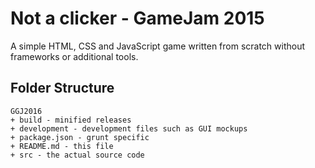 # Not a clicker - GameJam 2015

A simple HTML, CSS and JavaScript game written from scratch without frameworks
or additional tools.

## Folder Structure


    GGJ2016
    + build - minified releases
    + development - development files such as GUI mockups
    + package.json - grunt specific
    + README.md - this file
    + src - the actual source code
